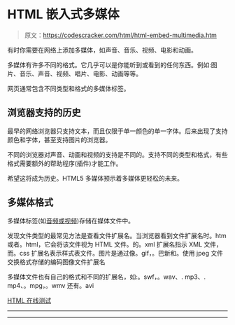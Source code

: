 # HTML 嵌入式多媒体

> 原文：<https://codescracker.com/html/html-embed-multimedia.htm>

有时你需要在网络上添加多媒体，如声音、音乐、视频、电影和动画。

多媒体有许多不同的格式。它几乎可以是你能听到或看到的任何东西。例如:图片、音乐、声音、视频、唱片、电影、动画等等。

网页通常包含不同类型和格式的多媒体标签。

## 浏览器支持的历史

最早的网络浏览器只支持文本，而且仅限于单一颜色的单一字体。后来出现了支持颜色和字体，甚至支持图片的浏览器。

不同的浏览器对声音、动画和视频的支持是不同的。支持不同的类型和格式，有些格式需要额外的帮助程序(插件)才能工作。

希望这将成为历史。HTML5 多媒体预示着多媒体更轻松的未来。

## 多媒体格式

多媒体标签(如[音频或视频](/html/html-audio-video.htm))存储在媒体文件中。

发现文件类型的最常见方法是查看文件扩展名。当浏览器看到文件扩展名时。htm 或者。html，它会将该文件视为 HTML 文件。的。xml 扩展名指示 XML 文件，而。css 扩展名表示样式表文件。图片是通过像。gif，。巴新和。使用 jpeg 文件交换格式存储的编码图像文件扩展名

多媒体文件也有自己的格式和不同的扩展名，如:。swf，。wav、. mp3、. mp4、。mpg，。wmv 还有。avi

[HTML 在线测试](/exam/showtest.php?subid=4)

* * *

* * *